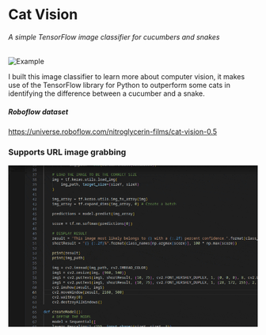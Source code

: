 # Cat Vision
###### A simple TensorFlow image classifier for cucumbers and snakes
![Example](https://github.com/henry9836/cat-vision/blob/master/imgs/inputs.gif?raw=true)

I built this image classifier to learn more about computer vision, it makes use of the TensorFlow library for Python to outperform some cats in identifying the difference between a cucumber and a snake.

##### Roboflow dataset
https://universe.roboflow.com/nitroglycerin-films/cat-vision-0.5

### Supports URL image grabbing 
![Somethingfun](https://github.com/henry9836/cat-vision/blob/master/imgs/internet_images.gif?raw=true)

